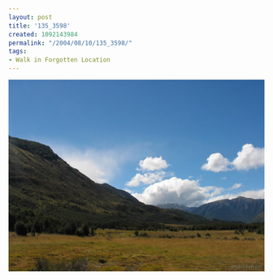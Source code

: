 ```yaml
---
layout: post
title: '135_3598'
created: 1092143984
permalink: "/2004/08/10/135_3598/"
tags:
- Walk in Forgotten Location
---
```


<img src="/image/images/135_3598-1232.jpg"/>

